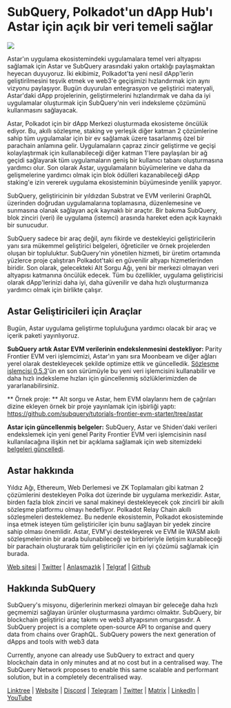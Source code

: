 # SubQuery, Polkadot'un dApp Hub'ı Astar için açık bir veri temeli sağlar

![](https://miro.medium.com/max/1400/1*VtFbnTYV48Y5mpZtwZsdXA.png)

Astar'ın uygulama ekosistemindeki uygulamalara temel veri altyapısı sağlamak için Astar ve SubQuery arasındaki yakın ortaklığı paylaşmaktan heyecan duyuyoruz. İki ekibimiz, Polkadot'ta yeni nesil dApp'lerin geliştirilmesini teşvik etmek ve web3'e geçişimizi hızlandırmak için aynı vizyonu paylaşıyor. Bugün duyurulan entegrasyon ve geliştirici materyali, Astar'daki dApp projelerinin, geliştirmelerini hızlandırmak ve daha da iyi uygulamalar oluşturmak için SubQuery'nin veri indeksleme çözümünü kullanmasını sağlayacak.

Astar, Polkadot için bir dApp Merkezi oluşturmada ekosisteme öncülük ediyor. Bu, akıllı sözleşme, staking ve yerleşik diğer katman 2 çözümlerine sahip tüm uygulamalar için bir ev sağlamak üzere tasarlanmış özel bir parachain anlamına gelir. Uygulamaların çapraz zincir geliştirme ve geçişi kolaylaştırmak için kullanabileceği diğer katman 1'lere paylaşılan bir ağ geçidi sağlayarak tüm uygulamaların geniş bir kullanıcı tabanı oluşturmasına yardımcı olur. Son olarak Astar, uygulamaların büyümelerine ve daha da gelişmelerine yardımcı olmak için blok ödülleri kazanabileceği dApp staking'e izin vererek uygulama ekosisteminin büyümesinde yenilik yapıyor.

SubQuery, geliştiricinin bir yıldızdan Substrat ve EVM verilerini GraphQL üzerinden doğrudan uygulamalarına toplamasına, düzenlemesine ve sunmasına olanak sağlayan açık kaynaklı bir araçtır. Bir bakıma SubQuery, blok zinciri (veri) ile uygulama (istemci) arasında hareket eden açık kaynaklı bir sunucudur.

SubQuery sadece bir araç değil, aynı fikirde ve destekleyici geliştiricilerin yanı sıra mükemmel geliştirici belgeleri, öğreticiler ve örnek projelerden oluşan bir topluluktur. SubQuery'nin yönetilen hizmeti, bir üretim ortamında yüzlerce proje çalıştıran Polkadot'taki en güvenilir altyapı hizmetlerinden biridir. Son olarak, gelecekteki Alt Sorgu Ağı, yeni bir merkezi olmayan veri altyapısı katmanına öncülük edecek. Tüm bu özellikler, uygulama geliştiricisi olarak dApp'lerinizi daha iyi, daha güvenilir ve daha hızlı oluşturmanıza yardımcı olmak için birlikte çalışır.

## **Astar Geliştiricileri için Araçlar**

Bugün, Astar uygulama geliştirme topluluğuna yardımcı olacak bir araç ve içerik paketi yayınlıyoruz.

**SubQuery artık Astar EVM verilerinin endekslenmesini destekliyor:** Parity Frontier EVM veri işlemcimizi, Astar'ın yanı sıra Moonbeam ve diğer ağları yerel olarak destekleyecek şekilde optimize ettik ve güncelledik. [Sözleşme işlemcisi 0.5.3](https://github.com/subquery/subql/releases/tag/contract-processors%2F0.5.3)'ün en son sürümüyle bu yeni veri işlemcisini kullanabilir ve daha hızlı indeksleme hızları için güncellenmiş sözlüklerimizden de yararlanabilirsiniz.

** Örnek proje: ** Alt sorgu ve Astar, hem EVM olaylarını hem de çağrıları dizine ekleyen örnek bir proje yayınlamak için işbirliği yaptı: [https://github.com/subquery/tutorials-frontier-evm-starter/tree/astar ](https://github.com/subquery/tutorials-frontier-evm-starter/tree/astar)

**Astar için güncellenmiş belgeler:** SubQuery, Astar ve Shiden'daki verileri endekslemek için yeni genel Parity Frontier EVM veri işlemcisinin nasıl kullanılacağına ilişkin net bir açıklama sağlamak için web sitemizdeki [belgeleri güncelledi](https://university.subquery.network/build/substrate-evm.html).

## Astar hakkında

Yıldız Ağı, Ethereum, Web Derlemesi ve ZK Toplamaları gibi katman 2 çözümlerini destekleyen Polka dot üzerinde bir uygulama merkezidir. Astar, birden fazla blok zinciri ve sanal makineyi destekleyecek çok zincirli bir akıllı sözleşme platformu olmayı hedefliyor. Polkadot Relay Chain akıllı sözleşmeleri desteklemez. Bu nedenle ekosistemin, Polkadot ekosisteminde inşa etmek isteyen tüm geliştiriciler için bunu sağlayan bir yedek zincire sahip olması önemlidir. Astar, EVM'yi destekleyerek ve EVM ile WASM akıllı sözleşmelerinin bir arada bulunabileceği ve birbirleriyle iletişim kurabileceği bir parachain oluşturarak tüm geliştiriciler için en iyi çözümü sağlamak için burada.

[Web sitesi](https://astar.network/) | [Twitter](https://twitter.com/AstarNetwork) | [Anlaşmazlık](https://discord.gg/Z3nC9U4) | [Telgraf](https://t.me/PlasmOfficial) | [Github](https://github.com/AstarNetwork)

## Hakkında SubQuery

SubQuery's misyonu, diğerlerinin merkezi olmayan bir geleceğe daha hızlı geçmemizi sağlayan ürünler oluşturmasına yardımcı olmaktır. SubQuery, bir blockchain geliştirici araç takımı ve web3 altyapısının omurgasıdır. A SubQuery project is a complete open-source API to organise and query data from chains over GraphQL. SubQuery powers the next generation of dApps and tools with web3 data

Currently, anyone can already use SubQuery to extract and query blockchain data in only minutes and at no cost but in a centralised way. The SubQuery Network proposes to enable this same scalable and performant solution, but in a completely decentralised way.

[Linktree](https://linktr.ee/subquerynetwork) | [Website](https://subquery.network/) | [Discord](https://discord.com/invite/78zg8aBSMG) | [Telegram](https://t.me/subquerynetwork) | [Twitter](https://twitter.com/subquerynetwork) | [Matrix](https://matrix.to/#/#subquery:matrix.org) | [LinkedIn](https://www.linkedin.com/company/subquery) | [YouTube](https://www.youtube.com/channel/UCi1a6NUUjegcLHDFLr7CqLw)
